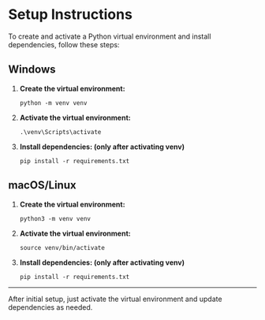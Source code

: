 # Setup Instructions

To create and activate a Python virtual environment and install dependencies, follow these steps:

## Windows

1. **Create the virtual environment:**
   ```
   python -m venv venv
   ```
2. **Activate the virtual environment:**
   ```
   .\venv\Scripts\activate
   ```
3. **Install dependencies: (only after activating venv)**
   ```
   pip install -r requirements.txt
   ```

## macOS/Linux

1. **Create the virtual environment:**
   ```
   python3 -m venv venv
   ```
2. **Activate the virtual environment:**
   ```
   source venv/bin/activate
   ```
3. **Install dependencies: (only after activating venv)**
   ```
   pip install -r requirements.txt
   ```

---

After initial setup, just activate the virtual environment and update dependencies as needed.
